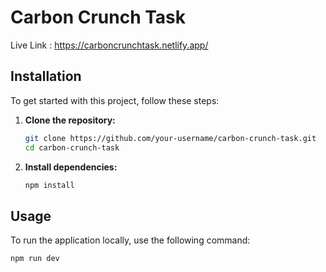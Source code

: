 # Carbon Crunch Task

Live Link : https://carboncrunchtask.netlify.app/

## Installation

To get started with this project, follow these steps:

1. **Clone the repository:**

    ```sh
    git clone https://github.com/your-username/carbon-crunch-task.git
    cd carbon-crunch-task
    ```

2. **Install dependencies:**

    ```sh
    npm install
    ```

## Usage

To run the application locally, use the following command:

```sh
npm run dev 
```
